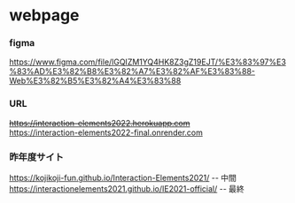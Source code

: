 # webpage

### figma
https://www.figma.com/file/lGQIZM1YQ4HK8Z3gZ19EJT/%E3%83%97%E3%83%AD%E3%82%B8%E3%82%A7%E3%82%AF%E3%83%88-Web%E3%82%B5%E3%82%A4%E3%83%88

### URL
~~https://interaction-elements2022.herokuapp.com~~  
https://interaction-elements2022-final.onrender.com

### 昨年度サイト
https://kojikoji-fun.github.io/Interaction-Elements2021/ -- 中間  
https://interactionelements2021.github.io/IE2021-official/ -- 最終
